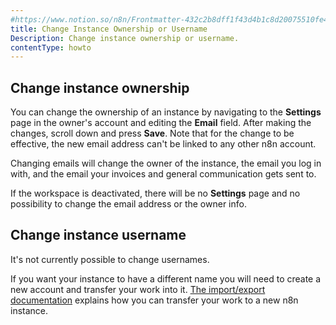 ```yaml
---
#https://www.notion.so/n8n/Frontmatter-432c2b8dff1f43d4b1c8d20075510fe4
title: Change Instance Ownership or Username
Description: Change instance ownership or username.
contentType: howto
---
```


## Change instance ownership

You can change the ownership of an instance by navigating to the **Settings** page in the owner's account and editing the **Email** field. After making the changes, scroll down and press **Save**.
Note that for the change to be effective, the new email address can't be linked to any other n8n account.

Changing emails will change the owner of the instance, the email you log in with, and the email your invoices and general communication gets sent to.

If the workspace is deactivated, there will be no **Settings** page and no possibility to change the email address or the owner info.

## Change instance username

It's not currently possible to change usernames.

If you want your instance to have a different name you will need to create a new account and transfer your work into it. [The import/export documentation](/workflows/export-import.md) explains how you can transfer your work to a new n8n instance.
